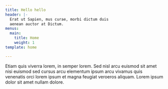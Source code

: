 ```yaml
---
title: Hello hello
header: |-
  Erat ut Sapien, mus curae, morbi dictum duis
  aenean auctor at Dictum.
menus:
  main:
    title: Home
    weight: 1
template: home

---
```

Etiam quis viverra lorem, in semper lorem. Sed nisl arcu euismod sit amet nisi euismod sed cursus arcu elementum ipsum arcu vivamus quis venenatis orci lorem ipsum et magna feugiat veroeros aliquam. Lorem ipsum dolor sit amet nullam dolore.